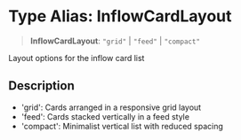 # Type Alias: InflowCardLayout

> **InflowCardLayout**: `"grid"` \| `"feed"` \| `"compact"`

Layout options for the inflow card list

## Description

- 'grid': Cards arranged in a responsive grid layout
- 'feed': Cards stacked vertically in a feed style
- 'compact': Minimalist vertical list with reduced spacing
